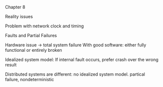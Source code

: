 Chapter 8

Reality issues

Problem with network
clock and timing

Faults and Partial Failures

Hardware issue -> total system failure
With good software: either fully functional or entirely broken

Idealized system model: If internal fault occurs, prefer crash over the wrong result

Distributed systems are different: no idealized system model.
partical failure, nondeterministic






